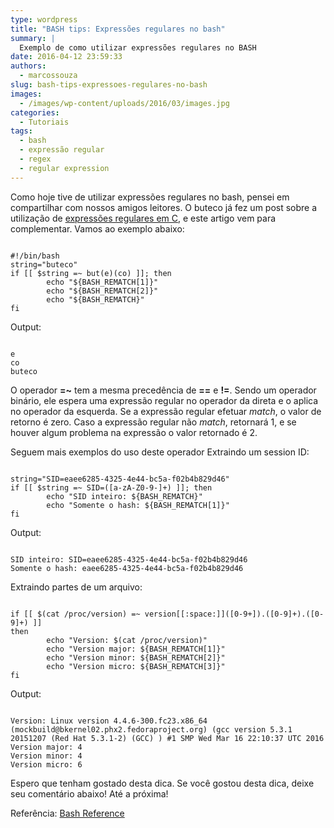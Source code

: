 ```yaml
---
type: wordpress
title: "BASH tips: Expressões regulares no bash"
summary: |
  Exemplo de como utilizar expressões regulares no BASH
date: 2016-04-12 23:59:33
authors:
  - marcossouza
slug: bash-tips-expressoes-regulares-no-bash
images:
  - /images/wp-content/uploads/2016/03/images.jpg
categories:
  - Tutoriais
tags:
  - bash
  - expressão regular
  - regex
  - regular expression
---
```


Como hoje tive de utilizar expressões regulares no bash, pensei em compartilhar com nossos amigos leitores. O buteco já fez um post sobre a utilização de <a href="/posix-regular-expression-em-c" target="_blank">expressões regulares em C</a>, e este artigo vem para complementar. Vamos ao exemplo abaixo:
<!--more-->

<pre><code class="bash">
#!/bin/bash
string=&quot;buteco&quot;
if [[ $string =~ but(e)(co) ]]; then
        echo &quot;${BASH_REMATCH[1]}&quot;
        echo &quot;${BASH_REMATCH[2]}&quot;
        echo &quot;${BASH_REMATCH}&quot;
fi
</code></pre>

Output:

<pre><code class="">
e
co
buteco
</code></pre>

O operador <strong>=~</strong> tem a mesma precedência de <strong>==</strong> e <strong>!=</strong>. Sendo um operador binário, ele espera uma expressão regular no operador da direta e o aplica no operador da esquerda. Se a expressão regular efetuar <em>match</em>, o valor de retorno é zero. Caso a expressão regular não <em>match</em>, retornará 1, e se houver algum problema na expressão o valor retornado é 2.

Seguem mais exemplos do uso deste operador
Extraindo um session ID:

<pre><code class="bash">
string=&quot;SID=eaee6285-4325-4e44-bc5a-f02b4b829d46&quot;
if [[ $string =~ SID=([a-zA-Z0-9-]+) ]]; then
        echo &quot;SID inteiro: ${BASH_REMATCH}&quot;
        echo &quot;Somente o hash: ${BASH_REMATCH[1]}&quot;
fi
</code></pre>

Output:

<pre><code class="">
SID inteiro: SID=eaee6285-4325-4e44-bc5a-f02b4b829d46
Somente o hash: eaee6285-4325-4e44-bc5a-f02b4b829d46
</code></pre>

Extraindo partes de um arquivo:

<pre><code class="bash">
if [[ $(cat /proc/version) =~ version[[:space:]]([0-9+]).([0-9]+).([0-9]+) ]]
then
        echo &quot;Version: $(cat /proc/version)&quot;
        echo &quot;Version major: ${BASH_REMATCH[1]}&quot;
        echo &quot;Version minor: ${BASH_REMATCH[2]}&quot;
        echo &quot;Version micro: ${BASH_REMATCH[3]}&quot;
fi
</code></pre>

Output:

<pre><code class="">
Version: Linux version 4.4.6-300.fc23.x86_64 (mockbuild@bkernel02.phx2.fedoraproject.org) (gcc version 5.3.1 20151207 (Red Hat 5.3.1-2) (GCC) ) #1 SMP Wed Mar 16 22:10:37 UTC 2016
Version major: 4
Version minor: 4
Version micro: 6
</code></pre>

Espero que tenham gostado desta dica. Se você gostou desta dica, deixe seu comentário abaixo! Até a próxima!

Referência:
<a href="http://www.gnu.org/software/bash/manual/bashref.html#Conditional-Constructs" target="_blank">Bash Reference</a>

